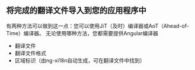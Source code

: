## 将完成的翻译文件导入到您的应用程序中

有两种方法可以做到这一点：您可以使用JiT（及时）编译器或AoT（Ahead-of-Time）编译器。 无论使用哪种方法，您都需要提供Angular编译器
  
* 翻译文件
* 翻译文件格式
* 区域标识（由ng-xi18n自动生成，可在翻译文件中找到）